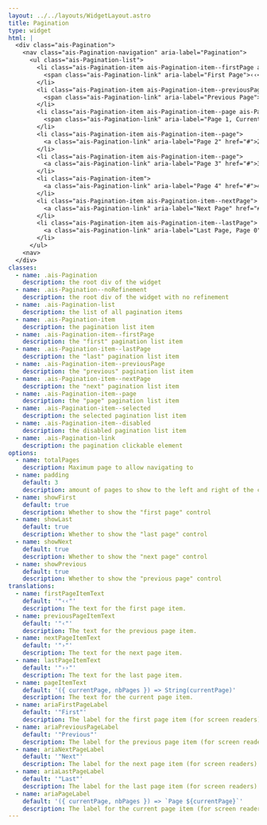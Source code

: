 ```yaml
---
layout: ../../layouts/WidgetLayout.astro
title: Pagination
type: widget
html: |
  <div class="ais-Pagination">
    <nav class="ais-Pagination-navigation" aria-label="Pagination">
      <ul class="ais-Pagination-list">
        <li class="ais-Pagination-item ais-Pagination-item--firstPage ais-Pagination-item--disabled">
          <span class="ais-Pagination-link" aria-label="First Page">‹‹</span>
        </li>
        <li class="ais-Pagination-item ais-Pagination-item--previousPage ais-Pagination-item--disabled">
          <span class="ais-Pagination-link" aria-label="Previous Page">‹</span>
        </li>
        <li class="ais-Pagination-item ais-Pagination-item--page ais-Pagination-item--selected">
          <span class="ais-Pagination-link" aria-label="Page 1, Current page" aria-current="page">1</span>
        </li>
        <li class="ais-Pagination-item ais-Pagination-item--page">
          <a class="ais-Pagination-link" aria-label="Page 2" href="#">2</a>
        </li>
        <li class="ais-Pagination-item ais-Pagination-item--page">
          <a class="ais-Pagination-link" aria-label="Page 3" href="#">3</a>
        </li>
        <li class="ais-Pagination-item">
          <a class="ais-Pagination-link" aria-label="Page 4" href="#">4</a>
        </li>
        <li class="ais-Pagination-item ais-Pagination-item--nextPage">
          <a class="ais-Pagination-link" aria-label="Next Page" href="#">›</a>
        </li>
        <li class="ais-Pagination-item ais-Pagination-item--lastPage">
          <a class="ais-Pagination-link" aria-label="Last Page, Page 0" href="#">››</a>
        </li>
      </ul>
    <nav>
  </div>
classes:
  - name: .ais-Pagination
    description: the root div of the widget
  - name: .ais-Pagination--noRefinement
    description: the root div of the widget with no refinement
  - name: .ais-Pagination-list
    description: the list of all pagination items
  - name: .ais-Pagination-item
    description: the pagination list item
  - name: .ais-Pagination-item--firstPage
    description: the "first" pagination list item
  - name: .ais-Pagination-item--lastPage
    description: the "last" pagination list item
  - name: .ais-Pagination-item--previousPage
    description: the "previous" pagination list item
  - name: .ais-Pagination-item--nextPage
    description: the "next" pagination list item
  - name: .ais-Pagination-item--page
    description: the "page" pagination list item
  - name: .ais-Pagination-item--selected
    description: the selected pagination list item
  - name: .ais-Pagination-item--disabled
    description: the disabled pagination list item
  - name: .ais-Pagination-link
    description: the pagination clickable element
options:
  - name: totalPages
    description: Maximum page to allow navigating to
  - name: padding
    default: 3
    description: amount of pages to show to the left and right of the current page
  - name: showFirst
    default: true
    description: Whether to show the "first page" control
  - name: showLast
    default: true
    description: Whether to show the "last page" control
  - name: showNext
    default: true
    description: Whether to show the "next page" control
  - name: showPrevious
    default: true
    description: Whether to show the "previous page" control
translations:
  - name: firstPageItemText
    default: '"‹‹"'
    description: The text for the first page item.
  - name: previousPageItemText
    default: '"‹"'
    description: The text for the previous page item.
  - name: nextPageItemText
    default: '"›"'
    description: The text for the next page item.
  - name: lastPageItemText
    default: '"››"'
    description: The text for the last page item.
  - name: pageItemText
    default: '({ currentPage, nbPages }) => String(currentPage)'
    description: The text for the current page item.
  - name: ariaFirstPageLabel
    default: '"First"'
    description: The label for the first page item (for screen readers).
  - name: ariaPreviousPageLabel
    default: '"Previous"'
    description: The label for the previous page item (for screen readers).
  - name: ariaNextPageLabel
    default: '"Next"'
    description: The label for the next page item (for screen readers).
  - name: ariaLastPageLabel
    default: '"Last"'
    description: The label for the last page item (for screen readers).
  - name: ariaPageLabel
    default: '({ currentPage, nbPages }) => `Page ${currentPage}`'
    description: The label for the current page item (for screen readers).
---
```

